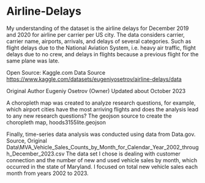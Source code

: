 # Airline-Delays
My understanding of the dataset is the airline delays for December 2019 and 2020 for airline per carrier per US city. The data considers carrier, carrier name, airports, arrivals, and delays of several categories. Such as flight delays due to the National Aviation System, i.e. heavy air traffic, flight delays due to no crew, and delays in flights because a previous flight for the same plane was late. 

Open Source: Kaggle.com
Data Source
https://www.kaggle.com/datasets/eugeniyosetrov/airline-delays/data

Original Author Eugeniy Osetrov (Owner)
Updated about October 2023

A choropleth map was created to analyze research questions, for example, which airport cities have the most arriving flights and does the analysis lead to any new research questions?
The geojson source to create the choropleth map, hoods3155lite.geojson

Finally, time-series data analysis was conducted using data from Data.gov.  
Source, Original Data\MVA_Vehicle_Sales_Counts_by_Month_for_Calendar_Year_2002_through_December_2023.csv
The data set I chose is dealing with customer connection and the number of new and used vehicle sales by month, which occurred in the state of Maryland. I focused on total new vehicle sales each month from years 2002 to 2023.
